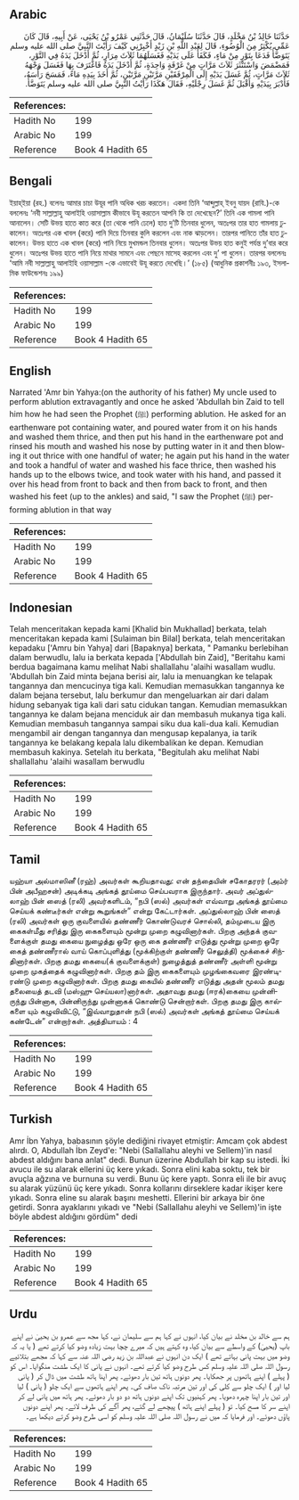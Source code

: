 ## Arabic


<div dir="rtl" lang="ar" style={{fontSize:'larger',backgroundColor:'#f8f9fa',padding:20}}>
حَدَّثَنَا خَالِدُ بْنُ مَخْلَدٍ، قَالَ حَدَّثَنَا سُلَيْمَانُ، قَالَ حَدَّثَنِي عَمْرُو بْنُ يَحْيَى، عَنْ أَبِيهِ، قَالَ كَانَ عَمِّي يُكْثِرُ مِنَ الْوُضُوءِ، قَالَ لِعَبْدِ اللَّهِ بْنِ زَيْدٍ أَخْبِرْنِي كَيْفَ رَأَيْتَ النَّبِيَّ صلى الله عليه وسلم يَتَوَضَّأُ فَدَعَا بِتَوْرٍ مِنْ مَاءٍ، فَكَفَأَ عَلَى يَدَيْهِ فَغَسَلَهُمَا ثَلاَثَ مِرَارٍ، ثُمَّ أَدْخَلَ يَدَهُ فِي التَّوْرِ، فَمَضْمَضَ وَاسْتَنْثَرَ ثَلاَثَ مَرَّاتٍ مِنْ غَرْفَةٍ وَاحِدَةٍ، ثُمَّ أَدْخَلَ يَدَهُ فَاغْتَرَفَ بِهَا فَغَسَلَ وَجْهَهُ ثَلاَثَ مَرَّاتٍ، ثُمَّ غَسَلَ يَدَيْهِ إِلَى الْمِرْفَقَيْنِ مَرَّتَيْنِ مَرَّتَيْنِ، ثُمَّ أَخَذَ بِيَدِهِ مَاءً، فَمَسَحَ رَأْسَهُ، فَأَدْبَرَ بِيَدَيْهِ وَأَقْبَلَ ثُمَّ غَسَلَ رِجْلَيْهِ، فَقَالَ هَكَذَا رَأَيْتُ النَّبِيَّ صلى الله عليه وسلم يَتَوَضَّأُ‏.‏
</div>
<div style={{backgroundColor:'#f8f9fa',padding:20, marginBottom: 10}}><table> <thead> <tr> <th>References:</th> <th></th> </tr> </thead> <tbody><tr><td>Hadith No</td><td>199</td></tr><tr><td>Arabic No</td><td>199</td></tr><tr><td>Reference</td><td>Book 4 Hadith 65</td></tr></tbody></table></div>

## Bengali


<div dir="ltr" lang="bn" style={{fontSize:'larger',backgroundColor:'#f8f9fa',padding:20}}>
ইয়াহ্ইয়া (রহ.) বলেনঃ আমার চাচা উযূর পানি অধিক খরচ করতেন। একদা তিনি ‘আব্দুল্লাহ্ ইবনু যায়দ (রাযি.)-কে বললেনঃ ‘নবী সাল্লাল্লাহু আলাইহি ওয়াসাল্লাম কীভাবে উযূ করতেন আপনি কি তা দেখেছেন?’ তিনি এক গামলা পানি আনালেন। সেটি উভয় হাতে কাত করে (তা থেকে পানি ঢেলে) হাত দু’টি তিনবার ধুলেন, অতঃপর তার হাত গামলায় ঢুকালেন। অতঃপর এক খাবল (করে) পানি দিয়ে তিনবার কুলি করলেন এবং নাক ঝাড়লেন। তারপর পানিতে তাঁর হাত ঢুকালেন। উভয় হাতে এক খাবল (করে) পানি নিয়ে মুখমন্ডল তিনবার ধুলেন। অতঃপর উভয় হাত কনুই পর্যন্ত দু’বার করে ধুলেন। অতঃপর উভয় হাতে পানি নিয়ে মাথার সামনে এবং পেছনে মাসেহ করলেন এবং দু’ পা ধুলেন। তারপর বললেনঃ ‘আমি নবী সাল্লাল্লাহু আলাইহি ওয়াসাল্লাম -কে এভাবেই উযূ করতে দেখেছি।’ (১৮৫) (আধুনিক প্রকাশনীঃ ১৯৩, ইসলামিক ফাউন্ডেশনঃ ১৯৯)
</div>
<div style={{backgroundColor:'#f8f9fa',padding:20, marginBottom: 10}}><table> <thead> <tr> <th>References:</th> <th></th> </tr> </thead> <tbody><tr><td>Hadith No</td><td>199</td></tr><tr><td>Arabic No</td><td>199</td></tr><tr><td>Reference</td><td>Book 4 Hadith 65</td></tr></tbody></table></div>

## English


<div dir="ltr" lang="en" style={{fontSize:'larger',backgroundColor:'#f8f9fa',padding:20}}>
Narrated 'Amr bin Yahya:(on the authority of his father) My uncle used to perform ablution extravagantly and once he asked 'Abdullah bin Zaid to tell him how he had seen the Prophet (ﷺ) performing ablution. He asked for an earthenware pot containing water, and poured water from it on his hands and washed them thrice, and then put his hand in the earthenware pot and rinsed his mouth and washed his nose by putting water in it and then blowing it out thrice with one handful of water; he again put his hand in the water and took a handful of water and washed his face thrice, then washed his hands up to the elbows twice, and took water with his hand, and passed it over his head from front to back and then from back to front, and then washed his feet (up to the ankles) and said, "I saw the Prophet (ﷺ) performing ablution in that way
</div>
<div style={{backgroundColor:'#f8f9fa',padding:20, marginBottom: 10}}><table> <thead> <tr> <th>References:</th> <th></th> </tr> </thead> <tbody><tr><td>Hadith No</td><td>199</td></tr><tr><td>Arabic No</td><td>199</td></tr><tr><td>Reference</td><td>Book 4 Hadith 65</td></tr></tbody></table></div>

## Indonesian


<div dir="ltr" lang="id" style={{fontSize:'larger',backgroundColor:'#f8f9fa',padding:20}}>
Telah menceritakan kepada kami [Khalid bin Mukhallad] berkata, telah menceritakan kepada kami [Sulaiman bin Bilal] berkata, telah menceritakan kepadaku ['Amru bin Yahya] dari [Bapaknya] berkata, " Pamanku berlebihan dalam berwudlu, lalu ia berkata kepada ['Abdullah bin Zaid], "Beritahu kami berdua bagaimana kamu melihat Nabi shallallahu 'alaihi wasallam wudlu. 'Abdullah bin Zaid minta bejana berisi air, lalu ia menuangkan ke telapak tangannya dan mencucinya tiga kali. Kemudian memasukkan tangannya ke dalam bejana tersebut, lalu berkumur dan mengeluarkan air dari dalam hidung sebanyak tiga kali dari satu cidukan tangan. Kemudian memasukkan tangannya ke dalam bejana menciduk air dan membasuh mukanya tiga kali. Kemudian membasuh tangannya sampai siku dua kali-dua kali. Kemudian mengambil air dengan tangannya dan mengusap kepalanya, ia tarik tangannya ke belakang kepala lalu dikembalikan ke depan. Kemudian membasuh kakinya. Setelah itu berkata, "Begitulah aku melihat Nabi shallallahu 'alaihi wasallam berwudlu
</div>
<div style={{backgroundColor:'#f8f9fa',padding:20, marginBottom: 10}}><table> <thead> <tr> <th>References:</th> <th></th> </tr> </thead> <tbody><tr><td>Hadith No</td><td>199</td></tr><tr><td>Arabic No</td><td>199</td></tr><tr><td>Reference</td><td>Book 4 Hadith 65</td></tr></tbody></table></div>

## Tamil


<div dir="ltr" lang="ta" style={{fontSize:'larger',backgroundColor:'#f8f9fa',padding:20}}>
யஹ்யா அல்மாஸினீ (ரஹ்) அவர்கள் கூறியதாவது: என் தந்தையின் சகோதரரர் (அம்ர் பின் அபீஹசன்) அடிக்கடி அங்கத் தூய்மை செய்பவராக இருந்தார். அவர் அப்துல்லாஹ் பின் ஸைத் (ரலி) அவர்களிடம், “நபி (ஸல்) அவர்கள் எவ்வாறு அங்கத் தூய்மை செய்யக் கண்டீர்கள் என்று கூறுங்கள்” என்று கேட்டார்கள். அப்துல்லாஹ் பின் ஸைத் (ரலி) அவர்கள் ஒரு குவளையில் தண்ணீர் கொண்டுவரச் சொல்லி, தம்முடைய இரு கைகள்மீது சரித்து இரு கைகளையும் மூன்று முறை கழுவினார்கள். பிறகு அந்தக் குவளைக்குள் தமது கையை நுழைத்து ஒரே ஒரு கை தண்ணீர் எடுத்து மூன்று முறை ஒரே கைத் தண்ணீரால் வாய் கொப்புளித்து (மூக்கிற்குள் தண்ணீர் செலுத்தி) மூக்கைச் சிந்தினார்கள். பிறகு தமது கையை(க் குவளைக்குள்) நுழைத்துத் தண்ணீர் அள்ளி மூன்று முறை முகத்தைக் கழுவினார்கள். பிறகு தம் இரு கைகளையும் முழங்கைவரை இரண்டிரண்டு முறை கழுவினார்கள். பிறகு தமது கையில் தண்ணீர் எடுத்து அதன் மூலம் தமது தலையைத் தடவி (மஸ்ஹு செய்யலா)னார்கள். அதாவது தமது (ஈரக்)கையை முன்னிருந்து பின்னாக, பின்னிருந்து முன்னாகக் கொண்டு சென்றார்கள். பிறகு தமது இரு கால்களை யும் கழுவிவிட்டு, “இவ்வாறுதான் நபி (ஸல்) அவர்கள் அங்கத் தூய்மை செய்யக் கண்டேன்” என்றார்கள். அத்தியாயம் : 4
</div>
<div style={{backgroundColor:'#f8f9fa',padding:20, marginBottom: 10}}><table> <thead> <tr> <th>References:</th> <th></th> </tr> </thead> <tbody><tr><td>Hadith No</td><td>199</td></tr><tr><td>Arabic No</td><td>199</td></tr><tr><td>Reference</td><td>Book 4 Hadith 65</td></tr></tbody></table></div>

## Turkish


<div dir="ltr" lang="tr" style={{fontSize:'larger',backgroundColor:'#f8f9fa',padding:20}}>
Amr İbn Yahya, babasının şöyle dediğini rivayet etmiştir: Amcam çok abdest alırdı. O, Abdullah İbn Zeyd'e: "Nebi (Sallallahu aleyhi ve Sellem)'in nasıl abdest aldığını bana anlat" dedi. Bunun üzerine Abdullah bir kap su istedi. İki avucu ile su alarak ellerini üç kere yıkadı. Sonra elini kaba soktu, tek bir avuçla ağzına ve burnuna su verdi. Bunu üç kere yaptı. Sonra eli ile bir avuç su alarak yüzünü üç kere yıkadı. Sonra kollarını dirseklere kadar ikişer kere yıkadı. Sonra eline su alarak başını meshetti. Ellerini bir arkaya bir öne getirdi. Sonra ayaklarını yıkadı ve "Nebi (Sallallahu aleyhi ve Sellem)'in işte böyle abdest aldığını gördüm" dedi
</div>
<div style={{backgroundColor:'#f8f9fa',padding:20, marginBottom: 10}}><table> <thead> <tr> <th>References:</th> <th></th> </tr> </thead> <tbody><tr><td>Hadith No</td><td>199</td></tr><tr><td>Arabic No</td><td>199</td></tr><tr><td>Reference</td><td>Book 4 Hadith 65</td></tr></tbody></table></div>

## Urdu


<div dir="rtl" lang="ur" style={{fontSize:'larger',backgroundColor:'#f8f9fa',padding:20}}>
ہم سے خالد بن مخلد نے بیان کیا، انہوں نے کہا ہم سے سلیمان نے، کہا مجھ سے عمرو بن یحییٰ نے اپنے باپ (یحییٰ) کے واسطے سے بیان کیا، وہ کہتے ہیں کہ میرے چچا بہت زیادہ وضو کیا کرتے تھے ( یا یہ کہ وضو میں بہت پانی بہاتے تھے ) ایک دن انہوں نے عبداللہ بن زید رضی اللہ عنہ سے کہا کہ مجھے بتلائیے رسول اللہ صلی اللہ علیہ وسلم کس طرح وضو کیا کرتے تھے۔ انہوں نے پانی کا ایک طشت منگوایا۔ اس کو ( پہلے ) اپنے ہاتھوں پر جھکایا۔ پھر دونوں ہاتھ تین بار دھوئے۔ پھر اپنا ہاتھ طشت میں ڈال کر ( پانی لیا اور ) ایک چلو سے کلی کی اور تین مرتبہ ناک صاف کی۔ پھر اپنے ہاتھوں سے ایک چلو ( پانی ) لیا اور تین بار اپنا چہرہ دھویا۔ پھر کہنیوں تک اپنے دونوں ہاتھ دو دو بار دھوئے۔ پھر ہاتھ میں پانی لے کر اپنے سر کا مسح کیا۔ تو ( پہلے اپنے ہاتھ ) پیچھے لے گئے، پھر آگے کی طرف لائے۔ پھر اپنے دونوں پاؤں دھوئے۔ اور فرمایا کہ میں نے رسول اللہ صلی اللہ علیہ وسلم کو اسی طرح وضو کرتے دیکھا ہے۔
</div>
<div style={{backgroundColor:'#f8f9fa',padding:20, marginBottom: 10}}><table> <thead> <tr> <th>References:</th> <th></th> </tr> </thead> <tbody><tr><td>Hadith No</td><td>199</td></tr><tr><td>Arabic No</td><td>199</td></tr><tr><td>Reference</td><td>Book 4 Hadith 65</td></tr></tbody></table></div>